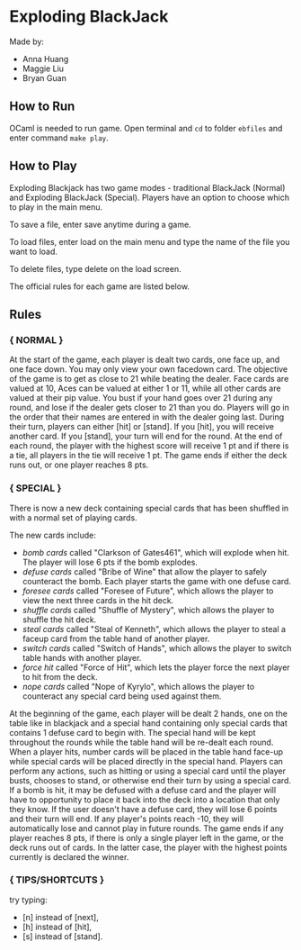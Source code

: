 # Exploding BlackJack

Made by:  
  
  - Anna Huang  
  - Maggie Liu  
  - Bryan Guan  

## How to Run

OCaml is needed to run game. Open terminal and `cd` to folder `ebfiles` and enter command `make play`.

## How to Play

Exploding Blackjack has two game modes - traditional BlackJack (Normal) and Exploding BlackJack (Special). Players have an option to choose which to play in the main menu.  
  
To save a file, enter save anytime during a game.  
  
To load files, enter load on the main menu and type the name of the file you want to load.
  
To delete files, type delete on the load screen.  
  
The official rules for each game are listed below.
  
## Rules
  
### { NORMAL }
  
  At the start of the game, each player is dealt two cards, one face up, 
  and one face down. You may only view your own facedown card.
  The objective of the game is to get as close to 21 while beating the dealer.
  Face cards are valued at 10, Aces can be valued at either 1 or 11, 
  while all other cards are valued at their pip value. 
  You bust if your hand goes over 21 during any round, and lose if the dealer
  gets closer to 21 than you do. Players will go in the order that their names
  are entered in with the dealer going last. 
  During their turn, players can either [hit] or [stand]. If you [hit], you
  will receive another card. If you [stand], your turn will end for the round.
  At the end of each round, the player with the highest score will receive 
  1 pt and if there is a tie, all players in the tie will receive 1 pt. 
  The game ends if either the deck runs out, or one player reaches 8 pts.
  
### { SPECIAL }

  There is now a new deck containing special cards that has been shuffled 
  in with a normal set of playing cards.
  
  The new cards include:
  - *bomb cards* called "Clarkson of Gates461", which will explode when hit.
    The player will lose 6 pts if the bomb explodes. 
  - *defuse cards* called "Bribe of Wine" that allow the player to safely
    counteract the bomb. Each player starts the game with one defuse card.
  - *foresee cards* called "Foresee of Future", which allows the player to 
    view the next three cards in the hit deck.
  - *shuffle cards* called "Shuffle of Mystery", which allows the player to
    shuffle the hit deck.
  - *steal cards* called "Steal of Kenneth", which allows the player to steal
    a faceup card from the table hand of another player.
  - *switch cards* called "Switch of Hands", which allows the player to switch
    table hands with another player.
  - *force hit* called "Force of Hit", which lets the player force the next
    player to hit from the deck.
  - *nope cards* called "Nope of Kyrylo", which allows the player to 
    counteract any special card being used against them.
      
  At the beginning of the game, each player will be dealt 2 hands, one on the 
  table like in blackjack and a special hand containing only special cards
  that contains 1 defuse card to begin with. The special hand will be kept
  throughout the rounds while the table hand will be re-dealt each round. 
  When a player hits, number cards will be placed in the table hand face-up 
  while special cards will be placed directly in the special hand. 
  Players can perform any actions, such as hitting or using a special card 
  until the player busts, chooses to stand, or otherwise end their turn by
  using a special card. If a bomb is hit, it may be defused with a defuse card
  and the player will have to opportunity to place it back into the deck into 
  a location that only they know. If the user doesn't have a defuse card, 
  they will lose 6 points and their turn will end. If any player's points 
  reach -10, they will automatically lose and cannot play in future rounds.
  The game ends if any player reaches 8 pts, if there is only a single
  player left in the game, or the deck runs out of cards. In the latter case,
  the player with the highest points currently is declared the winner.

### { TIPS/SHORTCUTS }
  
  try typing:
  - [n] instead of [next], 
  - [h] instead of [hit], 
  - [s] instead of [stand].
